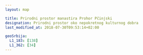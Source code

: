 ```yaml
---
layout: map

title: Prirodni prostor manastira Prohor Pčinjski
designation: Prirodni prostor oko nepokretnog kulturnog dobra
last_modified_at: 2018-07-30T09:53:14+02:00

geoSrbija:
  L1_183: [138]
  L1_362: [34]
---
```

